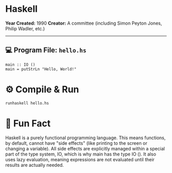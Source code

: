 # Haskell

**Year Created:** 1990
**Creator:** A committee (including Simon Peyton Jones, Philip Wadler, etc.)

---

## 💻 Program File: `hello.hs`

```
main :: IO ()
main = putStrLn "Hello, World!"
```

# ⚙️ Compile & Run

```
runhaskell hello.hs
```

# 🧠 Fun Fact

Haskell is a purely functional programming language. This means functions, by default, cannot have "side effects" (like printing to the screen or changing a variable). All side effects are explicitly managed within a special part of the type system, IO, which is why main has the type IO (). It also uses lazy evaluation, meaning expressions are not evaluated until their results are actually needed.